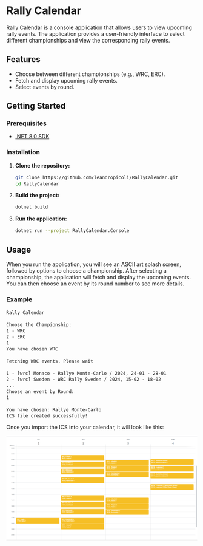 # Rally Calendar

Rally Calendar is a console application that allows users to view upcoming rally events. The application provides a user-friendly interface to select different championships and view the corresponding rally events.

## Features

- Choose between different championships (e.g., WRC, ERC).
- Fetch and display upcoming rally events.
- Select events by round.

## Getting Started

### Prerequisites

- [.NET 8.0 SDK](https://dotnet.microsoft.com/download/dotnet/8.0)

### Installation

1. **Clone the repository:**

    ```bash
    git clone https://github.com/leandropicoli/RallyCalendar.git
    cd RallyCalendar
    ```

2. **Build the project:**

    ```bash
    dotnet build
    ```

3. **Run the application:**

    ```bash
    dotnet run --project RallyCalendar.Console
    ```

## Usage

When you run the application, you will see an ASCII art splash screen, followed by options to choose a championship. After selecting a championship, the application will fetch and display the upcoming events. You can then choose an event by its round number to see more details.

### Example

```plaintext
Rally Calendar

Choose the Championship:
1 - WRC
2 - ERC
1
You have chosen WRC

Fetching WRC events. Please wait

1 - [wrc] Monaco - Rallye Monte-Carlo / 2024, 24-01 - 28-01
2 - [wrc] Sweden - WRC Rally Sweden / 2024, 15-02 - 18-02
...
Choose an event by Round:
1

You have chosen: Rallye Monte-Carlo
ICS file created successfully!
```

Once you import the ICS into your calendar, it will look like this:

![Rally Calendar Screenshot](calendar.png)